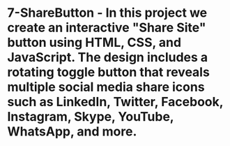 # 7-ShareButton - In this project we create an interactive "Share Site" button using HTML, CSS, and JavaScript. The design includes a rotating toggle button that reveals multiple social media share icons such as LinkedIn, Twitter, Facebook, Instagram, Skype, YouTube, WhatsApp, and more. 
